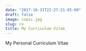 ```yaml
---
date: "2017-10-31T22:27:21-05:00"
draft: false
image: cvpic.jpg
slug: cv    
title: My Curriculum Vitae
---
```


My Personal Curriculum Vitae